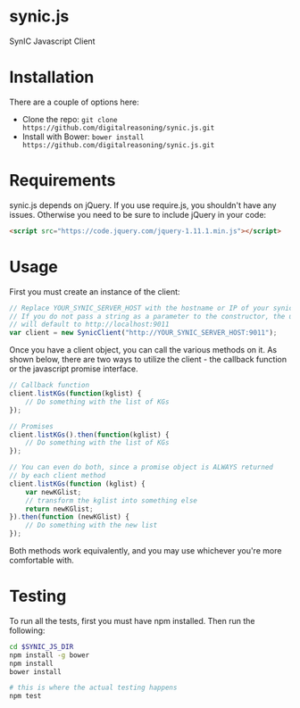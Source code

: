 synic.js
========

SynIC Javascript Client

# Installation

There are a couple of options here:

* Clone the repo: `git clone https://github.com/digitalreasoning/synic.js.git`
* Install with Bower: `bower install https://github.com/digitalreasoning/synic.js.git`


# Requirements

synic.js depends on jQuery.  If you use require.js, you shouldn't have any issues.  Otherwise you need to be sure to include jQuery in your code:

```html
<script src="https://code.jquery.com/jquery-1.11.1.min.js"></script>
```


# Usage

First you must create an instance of the client:

```javascript
// Replace YOUR_SYNIC_SERVER_HOST with the hostname or IP of your synic server.
// If you do not pass a string as a parameter to the constructor, the url
// will default to http://localhost:9011
var client = new SynicClient("http://YOUR_SYNIC_SERVER_HOST:9011");
```

Once you have a client object, you can call the various methods on it.  As shown below, there are two ways to utilize the client - the callback function or the javascript promise interface.

```javascript
// Callback function
client.listKGs(function(kglist) {
    // Do something with the list of KGs
});

// Promises
client.listKGs().then(function(kglist) {
    // Do something with the list of KGs
});

// You can even do both, since a promise object is ALWAYS returned
// by each client method
client.listKGs(function (kglist) {
    var newKGlist;
    // transform the kglist into something else
    return newKGlist;
}).then(function (newKGlist) {
    // Do something with the new list
});
```

Both methods work equivalently, and you may use whichever you're more comfortable with.

# Testing

To run all the tests, first you must have npm installed.  Then run the following:

```bash
cd $SYNIC_JS_DIR
npm install -g bower
npm install
bower install

# this is where the actual testing happens
npm test
```